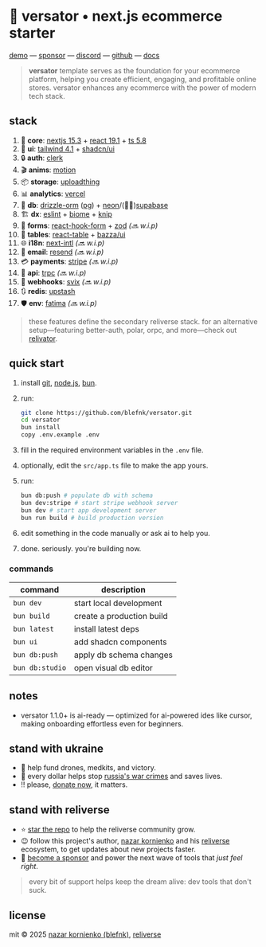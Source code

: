 # 🏪 versator • next.js ecommerce starter

[demo](https://versator.relivator.com) — [sponsor](https://github.com/sponsors/blefnk) — [discord](https://discord.gg/Pb8uKbwpsJ) — [github](https://github.com/blefnk/versator) — [docs](https://deepwiki.com/blefnk/versator-nextjs-template)

> **versator** template serves as the foundation for your ecommerce platform, helping you create efficient, engaging, and profitable online stores. versator enhances any ecommerce with the power of modern tech stack.

## stack

1. 🧱 **core**: [nextjs 15.3](https://nextjs.org) + [react 19.1](https://react.dev) + [ts 5.8](https://typescriptlang.org)
2. 🎨 **ui**: [tailwind 4.1](https://tailwindcss.com) + [shadcn/ui](https://ui.shadcn.com)
3. 🔒 **auth**: [clerk](https://clerk.com)
4. 🎬 **anims**: [motion](https://motion.dev)
5. 📦 **storage**: [uploadthing](https://uploadthing.com)
6. 📊 **analytics**: [vercel](https://vercel.com/docs/analytics)
7. 🧬 **db**: [drizzle-orm](https://orm.drizzle.team) ([pg](https://neon.tech/postgresql/tutorial)) + [neon](https://neon.tech)/(🤔🔜)[supabase](https://supabase.com)
8. 🏗️ **dx**: [eslint](https://eslint.org) + [biome](https://biomejs.dev) + [knip](https://knip.dev)
9. 📝 **forms**: [react-hook-form](https://react-hook-form.com) + [zod](https://zod.dev) _(🔜 w.i.p)_
10. 📅 **tables**: [react-table](https://tanstack.com/table) + [bazza/ui](https://ui.bazza.dev)
11. 🌐 **i18n**: [next-intl](https://next-intl.dev) _(🔜 w.i.p)_
12. 💌 **email**: [resend](https://resend.com) _(🔜 w.i.p)_
13. 💳 **payments**: [stripe](https://stripe.com) _(🔜 w.i.p)_
14. 🔑 **api**: [trpc](https://trpc.io) _(🔜 w.i.p)_
15. 🧩 **webhooks**: [svix](https://docs.svix.com/receiving/verifying-payloads/why) _(🔜 w.i.p)_
16. 🔃 **redis**: [upstash](https://upstash.com)
17. 🛡️ **env**: [fatima](https://fatimajs.vercel.app/docs) _(🔜 w.i.p)_

> these features define the secondary reliverse stack. for an alternative setup—featuring better-auth, polar, orpc, and more—check out [relivator](https://github.com/blefnk/relivator).

## quick start

1. install [git](https://git-scm.com), [node.js](https://nodejs.org), [bun](https://bun.sh).
2. run:

   ```bash
   git clone https://github.com/blefnk/versator.git
   cd versator
   bun install
   copy .env.example .env
   ```

3. fill in the required environment variables in the `.env` file.
4. optionally, edit the `src/app.ts` file to make the app yours.
5. run:

   ```bash
   bun db:push # populate db with schema
   bun dev:stripe # start stripe webhook server
   bun dev # start app development server
   bun run build # build production version
   ```

6. edit something in the code manually or ask ai to help you.
7. done. seriously. you're building now.

<!-- 
2. run:
   ```bash
   bun i -g @reliverse/cli
   reliverse cli
   ```
3. select **"create a new project"**.
4. follow prompts to configure your store.
-->

### commands

| command         | description                    |
|-----------------|--------------------------------|
| `bun dev`       | start local development        |
| `bun build`     | create a production build      |
| `bun latest`    | install latest deps            |
| `bun ui`        | add shadcn components          |
| `bun db:push`   | apply db schema changes        |
| `bun db:studio` | open visual db editor          |

## notes

- versator 1.1.0+ is ai-ready — optimized for ai-powered ides like cursor, making onboarding effortless even for beginners.

## stand with ukraine

- 💙 help fund drones, medkits, and victory.
- 💛 every dollar helps stop [russia's war crimes](https://war.ukraine.ua/russia-war-crimes) and saves lives.
- ‼️ please, [donate now](https://u24.gov.ua), it matters.

## stand with reliverse

- ⭐ [star the repo](https://github.com/blefnk/versator) to help the reliverse community grow.
- 😉 follow this project's author, [nazar kornienko](https://github.com/blefnk) and his [reliverse](https://github.com/reliverse) ecosystem, to get updates about new projects faster.
- 🦄 [become a sponsor](https://github.com/sponsors/blefnk) and power the next wave of tools that _just feel right_.

> every bit of support helps keep the dream alive: dev tools that don't suck.

## license

mit © 2025 [nazar kornienko (blefnk)](https://github.com/blefnk), [reliverse](https://github.com/reliverse)
